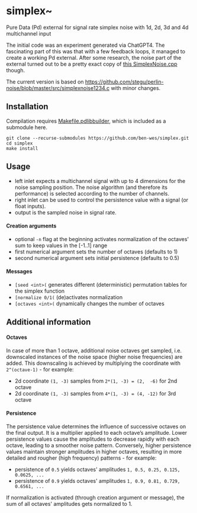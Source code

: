 # simplex~
Pure Data (Pd) external for signal rate simplex noise with 1d, 2d, 3d and 4d multichannel input

The initial code was an experiment generated via ChatGPT4. The fascinating part of this was that with a few feedback loops, it managed to create a working Pd external. After some research, the noise part of the external turned out to be a pretty exact copy of [this SimplexNoise.cpp](https://github.com/SRombauts/SimplexNoise/blob/master/src/SimplexNoise.cpp) though.

The current version is based on https://github.com/stegu/perlin-noise/blob/master/src/simplexnoise1234.c with minor changes.

## Installation
Compilation requires [Makefile.pdlibbuilder](https://github.com/pure-data/pd-lib-builder/), which is included as a submodule here.
~~~
git clone --recurse-submodules https://github.com/ben-wes/simplex.git
cd simplex
make install
~~~

## Usage
* left inlet expects a multichannel signal with up to 4 dimensions for the noise sampling position. The noise algorithm (and therefore its performance) is selected according to the number of channels.
* right inlet can be used to control the persistence value with a signal (or float inputs).
* output is the sampled noise in signal rate.

#### Creation arguments
* optional `-n` flag at the beginning activates normalization of the octaves' sum to keep values in the [-1..1] range
* first numerical argument sets the number of octaves (defaults to 1)
* second numerical argument sets initial persistence (defaults to 0.5) 

#### Messages
* `[seed <int>(` generates different (deterministic) permutation tables for the simplex function
* `[normalize 0/1(` (de)activates normalization
* `[octaves <int>(` dynamically changes the number of octaves

## Additional information
#### Octaves
In case of more than 1 octave, additional noise octaves get sampled, i.e. downscaled instances of the noise space (higher noise frequencies) are added. This downscaling is achieved by multiplying the coordinate with `2^(octave-1)` - for example:
* 2d coordinate `(1, -3)` samples from `2*(1, -3) = (2,  -6)` for 2nd octave
* 2d coordinate `(1, -3)` samples from `4*(1, -3) = (4, -12)` for 3rd octave

#### Persistence
The persistence value determines the influence of successive octaves on the final output. It is a multiplier applied to each octave’s amplitude. Lower persistence values cause the amplitudes to decrease rapidly with each octave, leading to a smoother noise pattern. Conversely, higher persistence values maintain stronger amplitudes in higher octaves, resulting in more detailed and rougher (high frequency) patterns - for example:
* persistence of `0.5` yields octaves' amplitudes `1, 0.5, 0.25, 0.125, 0.0625, ...`
* persistence of `0.9` yields octaves' amplitudes `1, 0.9, 0.81, 0.729, 0.6561, ...`

If normalization is activated (through creation argument or message), the sum of all octaves' amplitudes gets normalized to 1.

